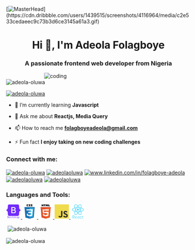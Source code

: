 
[![MasterHead](https://1.bp.blogspot.com/-7A4WynwLsM...)](https://cdn.dribbble.com/users/1439515/screenshots/4116964/media/c2e533cedaeec9c73b3d6ce3145a61a3.gif)
<h1 align="center">Hi 👋, I'm Adeola Folagboye</h1>

<h3 align="center">A passionate frontend web developer from Nigeria</h3>
<img align='right' alt='coding' width='400' src='https://github.com/Anmol-Baranwal/Cool-GIFs-For-GitHub'/>

<p align="left"> <img src="https://komarev.com/ghpvc/?username=adeola-oluwa&label=Profile%20views&color=0e75b6&style=flat" alt="adeola-oluwa" /> </p>

<p align="left"> <a href="https://github.com/ryo-ma/github-profile-trophy"><img src="https://github-profile-trophy.vercel.app/?username=adeola-oluwa" alt="adeola-oluwa" /></a> </p>

- 🌱 I’m currently learning **Javascript**

- 💬 Ask me about **Reactjs, Media Query**

- 📫 How to reach me **folagboyeadeola@gmail.com**

- ⚡ Fun fact **I enjoy taking on new coding challenges**

<h3 align="left">Connect with me:</h3>
<p align="left">
<a href="https://codepen.io/adeola-oluwa" target="blank"><img align="center" src="https://raw.githubusercontent.com/rahuldkjain/github-profile-readme-generator/master/src/images/icons/Social/codepen.svg" alt="adeola-oluwa" height="30" width="40" /></a>
<a href="https://dev.to/adeolaoluwa" target="blank"><img align="center" src="https://raw.githubusercontent.com/rahuldkjain/github-profile-readme-generator/master/src/images/icons/Social/devto.svg" alt="adeolaoluwa" height="30" width="40" /></a>
<a href="https://linkedin.com/in/www.linkedin.com/in/folagboye-adeola" target="blank"><img align="center" src="https://raw.githubusercontent.com/rahuldkjain/github-profile-readme-generator/master/src/images/icons/Social/linked-in-alt.svg" alt="www.linkedin.com/in/folagboye-adeola" height="30" width="40" /></a>
<a href="https://www.codechef.com/users/adeolaoluwa" target="blank"><img align="center" src="https://cdn.jsdelivr.net/npm/simple-icons@3.1.0/icons/codechef.svg" alt="adeolaoluwa" height="30" width="40" /></a>
<a href="https://www.topcoder.com/members/adeolaoluwa" target="blank"><img align="center" src="https://raw.githubusercontent.com/rahuldkjain/github-profile-readme-generator/master/src/images/icons/Social/topcoder.svg" alt="adeolaoluwa" height="30" width="40" /></a>
</p>

<h3 align="left">Languages and Tools:</h3>
<p align="left"> <a href="https://getbootstrap.com" target="_blank" rel="noreferrer"> <img src="https://raw.githubusercontent.com/devicons/devicon/master/icons/bootstrap/bootstrap-plain-wordmark.svg" alt="bootstrap" width="40" height="40"/> </a> <a href="https://www.w3schools.com/css/" target="_blank" rel="noreferrer"> <img src="https://raw.githubusercontent.com/devicons/devicon/master/icons/css3/css3-original-wordmark.svg" alt="css3" width="40" height="40"/> </a> <a href="https://www.w3.org/html/" target="_blank" rel="noreferrer"> <img src="https://raw.githubusercontent.com/devicons/devicon/master/icons/html5/html5-original-wordmark.svg" alt="html5" width="40" height="40"/> </a> <a href="https://developer.mozilla.org/en-US/docs/Web/JavaScript" target="_blank" rel="noreferrer"> <img src="https://raw.githubusercontent.com/devicons/devicon/master/icons/javascript/javascript-original.svg" alt="javascript" width="40" height="40"/> </a> <a href="https://reactjs.org/" target="_blank" rel="noreferrer"> <img src="https://raw.githubusercontent.com/devicons/devicon/master/icons/react/react-original-wordmark.svg" alt="react" width="40" height="40"/> </a>  </p>

<p>&nbsp;<img align="center" src="https://github-readme-stats.vercel.app/api?username=adeola-oluwa&show_icons=true&locale=en" alt="adeola-oluwa" /></p>

<p><img align="center" src="https://github-readme-streak-stats.herokuapp.com/?user=adeola-oluwa&" alt="adeola-oluwa" /></p>
 
